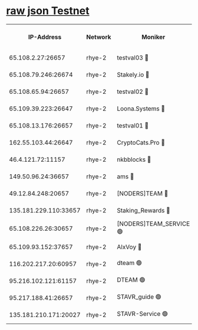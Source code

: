 
[raw json Testnet](https://rpc-check.quickt.stavr.tech/quickt/rpc-quickt-result.json)
=


<table><tr><th>IP-Address</th><th>Network</th><th>Moniker</th><th>Latest Block Height</th><th>Earliest Block Height</th><th>Catching Up</th><th>Tx Index</th><th>Voting Power</th><th>Scan Time</th></tr><tr><td>65.108.2.27:26657</td><td>rhye-2</td><td>testval03 🔴</td><td>1031404</td><td>1</td><td>False</td><td>on</td><td>11002050</td><td>2024-02-29T06:08:40.731660526UTC</td></tr><tr><td>65.108.79.246:26674</td><td>rhye-2</td><td>Stakely.io 🔴</td><td>1031404</td><td>1</td><td>False</td><td>on</td><td>10010</td><td>2024-02-29T06:08:43.065848529UTC</td></tr><tr><td>65.108.65.94:26657</td><td>rhye-2</td><td>testval02 🔴</td><td>1031404</td><td>1</td><td>False</td><td>on</td><td>11002050</td><td>2024-02-29T06:08:45.759616252UTC</td></tr><tr><td>65.109.39.223:26647</td><td>rhye-2</td><td>Loona.Systems 🔴</td><td>1031405</td><td>1</td><td>False</td><td>off</td><td>86949</td><td>2024-02-29T06:08:46.368168248UTC</td></tr><tr><td>65.108.13.176:26657</td><td>rhye-2</td><td>testval01 🔴</td><td>1031405</td><td>1</td><td>False</td><td>on</td><td>13082010</td><td>2024-02-29T06:08:47.641183284UTC</td></tr><tr><td>162.55.103.44:26647</td><td>rhye-2</td><td>CryptoCats.Pro 🔴</td><td>1031411</td><td>1</td><td>False</td><td>off</td><td>9999</td><td>2024-02-29T06:09:19.330650645UTC</td></tr><tr><td>46.4.121.72:11157</td><td>rhye-2</td><td>nkbblocks 🔴</td><td>1031402</td><td>70101</td><td>False</td><td>off</td><td>81084</td><td>2024-02-29T06:08:33.961948965UTC</td></tr><tr><td>149.50.96.24:36657</td><td>rhye-2</td><td>ams 🔴</td><td>1031408</td><td>133501</td><td>False</td><td>on</td><td>10732</td><td>2024-02-29T06:09:02.813969663UTC</td></tr><tr><td>49.12.84.248:20657</td><td>rhye-2</td><td>[NODERS]TEAM 🔴</td><td>1031407</td><td>146001</td><td>False</td><td>on</td><td>59690</td><td>2024-02-29T06:09:00.467517199UTC</td></tr><tr><td>135.181.229.110:33657</td><td>rhye-2</td><td>Staking_Rewards 🔴</td><td>1031405</td><td>149101</td><td>False</td><td>on</td><td>9900</td><td>2024-02-29T06:08:46.663554887UTC</td></tr><tr><td>65.108.226.26:30657</td><td>rhye-2</td><td>[NODERS]TEAM_SERVICE 🟢</td><td>1031405</td><td>241501</td><td>False</td><td>on</td><td>0</td><td>2024-02-29T06:08:47.309599270UTC</td></tr><tr><td>65.109.93.152:37657</td><td>rhye-2</td><td>AlxVoy 🔴</td><td>1031403</td><td>315173</td><td>False</td><td>on</td><td>150351</td><td>2024-02-29T06:08:38.375213349UTC</td></tr><tr><td>116.202.217.20:60957</td><td>rhye-2</td><td>dteam 🟢</td><td>1031391</td><td>421794</td><td>False</td><td>on</td><td>0</td><td>2024-02-29T06:08:46.058174418UTC</td></tr><tr><td>95.216.102.121:61157</td><td>rhye-2</td><td>DTEAM 🟢</td><td>946425</td><td>945401</td><td>False</td><td>on</td><td>0</td><td>2024-02-29T06:08:43.389558555UTC</td></tr><tr><td>95.217.188.41:26657</td><td>rhye-2</td><td>STAVR_guide 🟢</td><td>1031405</td><td>1020001</td><td>False</td><td>on</td><td>0</td><td>2024-02-29T06:08:46.976916292UTC</td></tr><tr><td>135.181.210.171:20027</td><td>rhye-2</td><td>STAVR-Service 🟢</td><td>1031407</td><td>1030501</td><td>False</td><td>on</td><td>0</td><td>2024-02-29T06:08:58.164191040UTC</td></tr></table>